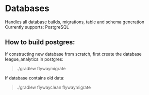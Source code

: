 # Databases
Handles all database builds, migrations, table and schema generation 
Currently supports: PostgreSQL
## How to build postgres:
If constructing new database from scratch, first create the database league_analytics in postgres: 
> ./gradlew flywaymigrate

If database contains old data:
> ./gradlew flywayclean flywaymigrate
